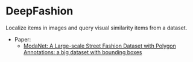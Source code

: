 # DeepFashion
Localize items in images and query visual similarity items from a dataset.

- Paper:
  - [ModaNet: A Large-scale Street Fashion Dataset with Polygon Annotations: a big dataset with bounding boxes](https://arxiv.org/pdf/1807.01394.pdf)
